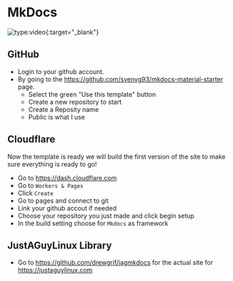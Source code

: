 # MkDocs

![type:video](https://youtube.com/embed/9V0NpLPXS-Y){:target="_blank"}

## GitHub
- Login to your github account.
- By going to the https://github.com/svenvg93/mkdocs-material-starter page.  
	- Select the green "Use this template" button
	- Create a new repository to start
	- Create a Reposity name
	- Public is what I use

## Cloudflare
Now the template is ready we will build the first version of the site to make sure everything is ready to go!

- Go to https://dash.cloudflare.com
- Go to `Workers & Pages`
- Click `Create`
- Go to pages and connect to git
- Link your github accout if needed
- Choose your repository you just made and click begin setup
- In the build setting choose for `Mkdocs` as framework

## JustAGuyLinux Library

- Go to https://github.com/drewgrif/jagmkdocs for the actual site for https://justaguylinux.com

